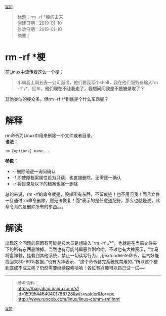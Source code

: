 [`返回`](README.md)

> 标题：rm -rf *梗的由来  
> 创建日期：2019-01-10   
> 修改日期：2019-01-10  
> 摘要：

# rm -rf *梗
在Linux中流传着这么一个梗：  
> 小编我上周五去一公司面试，他们要我写个shell，我在他们服务器输入rm -rf /*，回车。**他们现在不让我走了，我想问问我是不是被录取了？**

其他类似的梗众多。但rm -rf /*到底是个什么东西呢？

# 解释
rm命令为Linux中用来删除一个文件或者目录。  
**语法：**

    rm [options] name...
**参数：**  
- -i 删除前逐一询问确认  
- -f 即使原档案属性设为只读，也直接删除，无需逐一确认  
- -r 将目录及以下的档案也逐一删除  

总的来说，rm -rf的命令就是，毁掉所有东西，不留痕迹！也不用问我！而且文件一旦通过rm命令删除，则无法恢复！而*表示的是任意通配符，那么也就是说，此命令真的是删除所有的东西。。。

# 解读
出现这个问题的原因有可能是技术员是想输入"rm -rf ./*"，也就是在当前文件夹下的所有东西删除掉。当然也有可能纯属恶作剧哈哈。不过也有大神表示，“立马将盘卸载，挂载到其他系统，禁止一切读写行为，用extundelete命令，运气好能找回来80-90%数据。”也有大神表示，“这个命令装完系统就禁用的。”所以这个梗到底成不成立呢？仍然需要继续探索哈哈！各位有兴趣可以自己试一试~~

----------
> 参考资料：  
> https://baijiahao.baidu.com/s?id=1599544640401766728&wfr=spider&for=pc  
> http://www.runoob.com/linux/linux-comm-rm.html

[`返回`](README.md)  